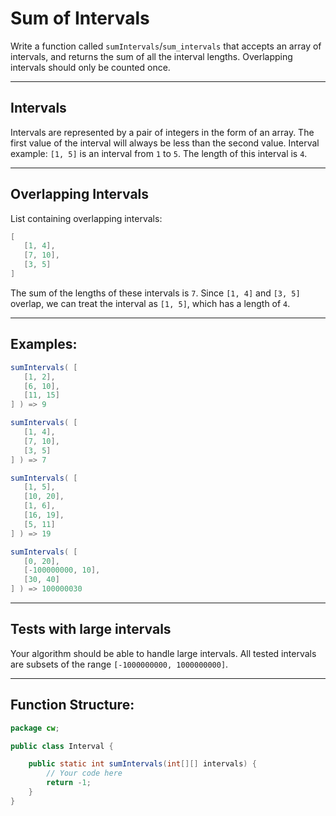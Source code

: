 # Sum of Intervals

Write a function called `sumIntervals`/`sum_intervals` that accepts an array of intervals, and returns the sum of all the interval lengths. Overlapping intervals should only be counted once.

---

## Intervals

Intervals are represented by a pair of integers in the form of an array. The first value of the interval will always be less than the second value. Interval example: `[1, 5]` is an interval from `1` to `5`. The length of this interval is `4`.

---

## Overlapping Intervals

List containing overlapping intervals:

```java
[
   [1, 4],
   [7, 10],
   [3, 5]
]
```

The sum of the lengths of these intervals is `7`. Since `[1, 4]` and `[3, 5]` overlap, we can treat the interval as `[1, 5]`, which has a length of `4`.

---

## Examples:

```java
sumIntervals( [
   [1, 2],
   [6, 10],
   [11, 15]
] ) => 9

sumIntervals( [
   [1, 4],
   [7, 10],
   [3, 5]
] ) => 7

sumIntervals( [
   [1, 5],
   [10, 20],
   [1, 6],
   [16, 19],
   [5, 11]
] ) => 19

sumIntervals( [
   [0, 20],
   [-100000000, 10],
   [30, 40]
] ) => 100000030
```

---

## Tests with large intervals

Your algorithm should be able to handle large intervals. All tested intervals are subsets of the range `[-1000000000, 1000000000]`.

---

## Function Structure:

```java
package cw;

public class Interval {

    public static int sumIntervals(int[][] intervals) {
        // Your code here
        return -1;
    }
}
